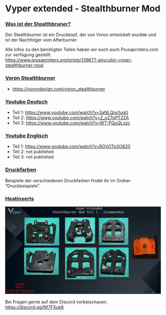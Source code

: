 # Vyper extended - Stealthburner Mod

### <u>Was ist der Stealthbruner?</u> 
  
Der Stealthburner ist ein Druckkopf, der von Voron entwickelt wurdde und ist der Nachfolger vom Afterburner.  
  
Alle Infos zu den benötigten Teilen haben wir euch auch Prusaprinters.com zur verfügung gestellt.  
https://www.prusaprinters.org/prints/139677-anycubic-vyper-stealthburner-mod  
  
  
### <u>Voron Stealthburner</u>  
- https://vorondesign.com/voron_stealthburner

### <u>Youtube Deutsch</u>
- Teil 1: https://www.youtube.com/watch?v=3aNLQns1uqU
- Teil 2: https://www.youtube.com/watch?v=Z_oZ7oPT2ZA
- Teil 3: https://www.youtube.com/watch?v=WT-PQuQLxzc

### <u>Youtube Englisch</u>
- Teil 1: https://www.youtube.com/watch?v=RGVOTp3O820
- Teil 2: not published
- Teil 3: not published

### <u>Druckfarben</u>  
  
Beispiele der verschiedenen Druckfarben findet ihr im Ordner "Druckbeispiele".  

### <u>Heatinserts</u>

<p align="left">
  <img src="./bilder/heatinserts.png" width="650" title="Heatinserts">
</p>
  

Bei Fragen gerne auf dem Discord vorbeischauen.  
https://discord.gg/Nf7FXuk8
